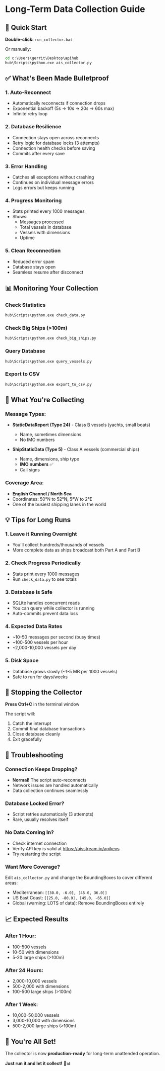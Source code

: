 # Long-Term Data Collection Guide

## 🚀 Quick Start

**Double-click:** `run_collector.bat`

Or manually:
```cmd
cd c:\Users\gerrit\Desktop\apihub
hub\Scripts\python.exe ais_collector.py
```

## ✅ What's Been Made Bulletproof

### 1. **Auto-Reconnect**
- Automatically reconnects if connection drops
- Exponential backoff (5s → 10s → 20s → 60s max)
- Infinite retry loop

### 2. **Database Resilience**
- Connection stays open across reconnects
- Retry logic for database locks (3 attempts)
- Connection health checks before saving
- Commits after every save

### 3. **Error Handling**
- Catches all exceptions without crashing
- Continues on individual message errors
- Logs errors but keeps running

### 4. **Progress Monitoring**
- Stats printed every 1000 messages
- Shows:
  - Messages processed
  - Total vessels in database
  - Vessels with dimensions
  - Uptime

### 5. **Clean Reconnection**
- Reduced error spam
- Database stays open
- Seamless resume after disconnect

## 📊 Monitoring Your Collection

### Check Statistics
```cmd
hub\Scripts\python.exe check_data.py
```

### Check Big Ships (>100m)
```cmd
hub\Scripts\python.exe check_big_ships.py
```

### Query Database
```cmd
hub\Scripts\python.exe query_vessels.py
```

### Export to CSV
```cmd
hub\Scripts\python.exe export_to_csv.py
```

## 🎯 What You're Collecting

### Message Types:
- **StaticDataReport (Type 24)** - Class B vessels (yachts, small boats)
  - Name, sometimes dimensions
  - No IMO numbers
  
- **ShipStaticData (Type 5)** - Class A vessels (commercial ships)
  - Name, dimensions, ship type
  - **IMO numbers** ✅
  - Call signs

### Coverage Area:
- **English Channel / North Sea**
- Coordinates: 50°N to 52°N, 5°W to 2°E
- One of the busiest shipping lanes in the world

## 💡 Tips for Long Runs

### 1. **Leave it Running Overnight**
- You'll collect hundreds/thousands of vessels
- More complete data as ships broadcast both Part A and Part B

### 2. **Check Progress Periodically**
- Stats print every 1000 messages
- Run `check_data.py` to see totals

### 3. **Database is Safe**
- SQLite handles concurrent reads
- You can query while collector is running
- Auto-commits prevent data loss

### 4. **Expected Data Rates**
- ~10-50 messages per second (busy times)
- ~100-500 vessels per hour
- ~2,000-10,000 vessels per day

### 5. **Disk Space**
- Database grows slowly (~1-5 MB per 1000 vessels)
- Safe to run for days/weeks

## 🛑 Stopping the Collector

**Press Ctrl+C** in the terminal window

The script will:
1. Catch the interrupt
2. Commit final database transactions
3. Close database cleanly
4. Exit gracefully

## 🔧 Troubleshooting

### Connection Keeps Dropping?
- **Normal!** The script auto-reconnects
- Network issues are handled automatically
- Data collection continues seamlessly

### Database Locked Error?
- Script retries automatically (3 attempts)
- Rare, usually resolves itself

### No Data Coming In?
- Check internet connection
- Verify API key is valid at https://aisstream.io/apikeys
- Try restarting the script

### Want More Coverage?
Edit `ais_collector.py` and change the BoundingBoxes to cover different areas:
- Mediterranean: `[[30.0, -6.0], [45.0, 36.0]]`
- US East Coast: `[[25.0, -80.0], [45.0, -65.0]]`
- Global (warning: LOTS of data): Remove BoundingBoxes entirely

## 📈 Expected Results

### After 1 Hour:
- 100-500 vessels
- 10-50 with dimensions
- 5-20 large ships (>100m)

### After 24 Hours:
- 2,000-10,000 vessels
- 500-2,000 with dimensions
- 100-500 large ships (>100m)

### After 1 Week:
- 10,000-50,000 vessels
- 3,000-10,000 with dimensions
- 500-2,000 large ships (>100m)

## 🎉 You're All Set!

The collector is now **production-ready** for long-term unattended operation.

**Just run it and let it collect!** 🚢📊
